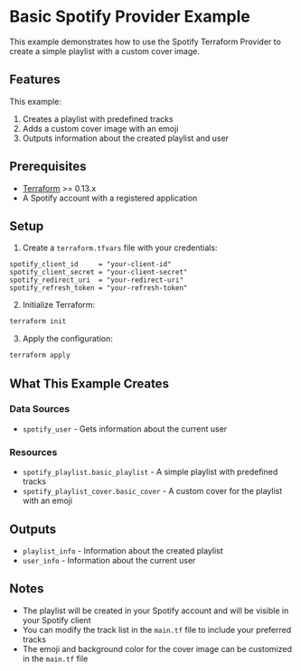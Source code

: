 # Basic Spotify Provider Example

This example demonstrates how to use the Spotify Terraform Provider to create a simple playlist with a custom cover image.

## Features

This example:

1. Creates a playlist with predefined tracks
2. Adds a custom cover image with an emoji
3. Outputs information about the created playlist and user

## Prerequisites

- [Terraform](https://www.terraform.io/downloads.html) >= 0.13.x
- A Spotify account with a registered application

## Setup

1. Create a `terraform.tfvars` file with your credentials:

```hcl
spotify_client_id     = "your-client-id"
spotify_client_secret = "your-client-secret"
spotify_redirect_uri  = "your-redirect-uri"
spotify_refresh_token = "your-refresh-token"
```

2. Initialize Terraform:

```sh
terraform init
```

3. Apply the configuration:

```sh
terraform apply
```

## What This Example Creates

### Data Sources

- `spotify_user` - Gets information about the current user

### Resources

- `spotify_playlist.basic_playlist` - A simple playlist with predefined tracks
- `spotify_playlist_cover.basic_cover` - A custom cover for the playlist with an emoji

## Outputs

- `playlist_info` - Information about the created playlist
- `user_info` - Information about the current user

## Notes

- The playlist will be created in your Spotify account and will be visible in your Spotify client
- You can modify the track list in the `main.tf` file to include your preferred tracks
- The emoji and background color for the cover image can be customized in the `main.tf` file